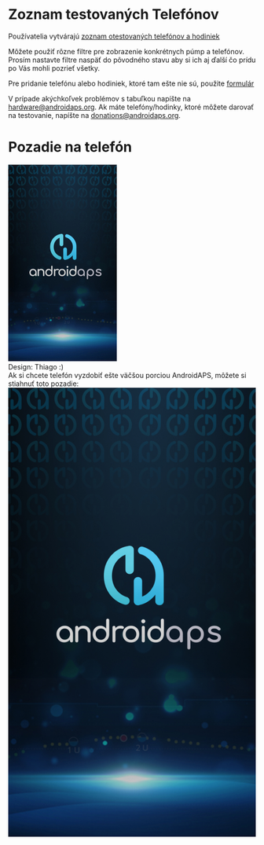 # Zoznam testovaných Telefónov

Používatelia vytvárajú [zoznam otestovaných telefónov a hodiniek](https://docs.google.com/spreadsheets/d/1gZAsN6f0gv6tkgy9EBsYl0BQNhna0RDqA9QGycAqCQc/edit?usp=sharing)

Môžete použiť rôzne filtre pre zobrazenie konkrétnych púmp a telefónov. Prosím nastavte filtre naspäť do pôvodného stavu aby si ich aj ďalší čo prídu po Vás mohli pozrieť všetky.

Pre pridanie telefónu alebo hodiniek, ktoré tam ešte nie sú, použite [formulár](https://docs.google.com/forms/d/e/1FAIpQLScvmuqLTZ7MizuFBoTyVCZXuDb__jnQawEvMYtnnT9RGY6QUw/viewform)

V prípade akýchkoľvek problémov s tabuľkou napíšte na hardware@androidaps.org. Ak máte telefóny/hodinky, ktoré môžete darovať na testovanie, napíšte na donations@androidaps.org.

# Pozadie na telefón

![pozadie na telefón](../images/bg_phone_thump.jpg) </br> Design: Thiago :) </br> Ak si chcete telefón vyzdobiť ešte väčšou porciou AndroidAPS, môžete si stiahnuť toto pozadie: ![Pozadie vo vysokom rozlíšení.](../images/bg_phone.jpg)
